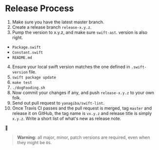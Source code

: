 # Release Process

1. Make sure you have the latest master branch.
2. Create a release branch `release-x.y.z`.
3. Pump the version to x.y.z, and make sure `swift-ast`. version is also right.
  - `Package.swift`
  - `Constant.swift`
  - `README.md`
4. Ensure your local swift version matches the one defined in `.swift-version` file.
5. `swift package update`
6. `make test`
7. `./dogFooding.sh`
8. Now commit your changes if any, and push `release-x.y.z` to your own folk.
9. Send out pull request to `yanagiba/swift-lint`.
10. Once Travis CI passes and the pull request is merged, tag `master` and release it on GitHub, the tag name is `vx.y.z` and release title is simply `x.y.z`. Write a short list of what's new as release note.

🎉

> **Warning:** all major, minor, patch versions are required, even when they might be `0`s.
